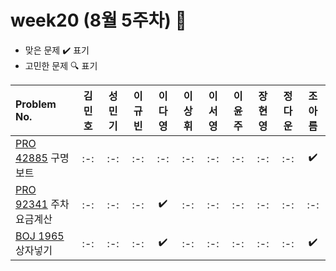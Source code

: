 # week20 (8월 5주차) :pencil:

- 맞은 문제 :heavy_check_mark: 표기
- 고민한 문제 :mag: 표기

| Problem No.                                                                                       | 김민호 | 성민기 | 이규빈 | 이다영 | 이상휘 | 이서영 | 이윤주 | 장현영 | 정다운 | 조아름 |
| :------------------------------------------------------------------------------------------------ | :----: | :----: | :----: | :----: | :----: | :----: | :----: | :----: | :----: | :----: |
| [PRO 42885](https://school.programmers.co.kr/learn/courses/30/lessons/42885) 구명보트            |   :-:   |  :-:   |   :-:   |  :-:   |   :-:   |   :-:   |  :-:  |  :-:   |  :-:   |  :heavy_check_mark:   |
| [PRO 92341](https://school.programmers.co.kr/learn/courses/30/lessons/92341) 주차요금계산         |  :-:   |  :-:   |  :-:   |   :heavy_check_mark:   |   :-:   |  :-:   |  :-:   |   :-:   |  :-:   |  :-:   |
| [BOJ 1965](https://www.acmicpc.net/problem/1965) 상자넣기 |   :-:   |  :-:   |   :-:   |   :heavy_check_mark:   |   :-:   |   :-:   |   :-:   |   :-:   |   :-:   |   :heavy_check_mark:  |
